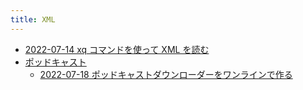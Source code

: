 ```yaml
---
title: XML
---
```



- [2022-07-14 xq コマンドを使って XML を読む](./../../../d/2022/07/14/xq_コマンドを使って_XML_を読む.md)
- [ポッドキャスト](./ポッドキャスト/index.md)
    - [2022-07-18 ポッドキャストダウンローダーをワンラインで作る](./../../../d/2022/07/18/ポッドキャストダウンローダーをワンラインで作る.md)





